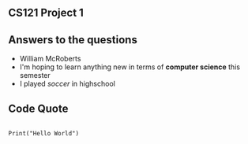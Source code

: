 ## CS121 Project 1
## Answers to the questions
* William McRoberts
* I'm hoping to learn anything new in terms of **computer science** this semester
* I played *soccer* in highschool
## Code Quote
```

Print("Hello World")
```

